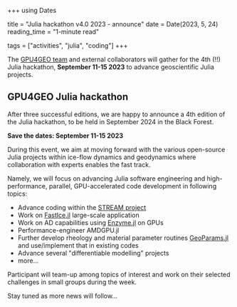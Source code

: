 +++
using Dates

title = "Julia hackathon v4.0 2023 - announce"
date = Date(2023, 5, 24)
reading_time = "1-minute read"

tags = ["activities", "julia", "coding"]
+++

The [GPU4GEO team](/team) and external collaborators will gather for the 4th (!!) Julia hackathon, **September 11-15 2023** to advance geoscientific Julia projects.

## GPU4GEO Julia hackathon

After three successful editions, we are happy to announce a 4th edition of the Julia hackathon, to be held in September 2024 in the Black Forest.

**Save the dates: September 11-15 2023**

During this event, we aim at moving forward with the various open-source Julia projects within ice-flow dynamics and geodynamics where collaboration with experts enables the fast track.

Namely, we will focus on advancing Julia software engineering and high-performance, parallel, GPU-accelerated code development in following topics:

- Advance coding within the [STREAM project](/stream)
- Work on [FastIce.jl](https://github.com/PTsolvers/FastIce.jl) large-scale application
- Work on AD capabilities using [Enzyme.jl](https://github.com/EnzymeAD/Enzyme.jl) on GPUs
- Performance-engineer AMDGPU.jl
- Further develop rheology and material parameter routines [GeoParams.jl](https://github.com/JuliaGeodynamics/GeoParams.jl) and use/implement that in existing codes
- Advance several "differentiable modelling" projects
- more...

Participant will team-up among topics of interest and work on their selected challenges in small groups during the week.

Stay tuned as more news will follow...
